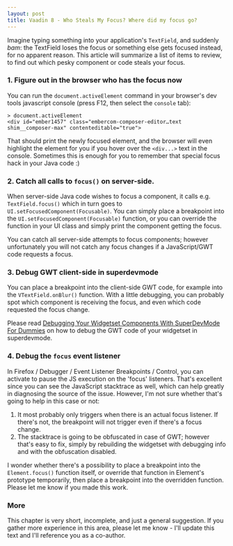 ```yaml
---
layout: post
title: Vaadin 8 - Who Steals My Focus? Where did my focus go?
---
```


Imagine typing something into your application's `TextField`, and suddenly *bam*:
the TextField loses the focus or something else gets focused instead, for no apparent reason.
This article will summarize a list of items to review, to find out which pesky
component or code steals your focus.

### 1. Figure out in the browser who has the focus now

You can run the `document.activeElement` command in your browser's dev tools javascript console (press F12, then select the `console` tab):

```
> document.activeElement
<div id="ember1457" class="embercom-composer-editor…text shim__composer-max" contenteditable="true">
```

That should print the newly focused element, and the browser will even highlight the element for you
if you hover over the `<div...>` text in the console. Sometimes this is enough
for you to remember that special focus hack in your Java code :)

### 2. Catch all calls to `focus()` on server-side.

When server-side Java code wishes to focus a component, it calls e.g.
`TextField.focus()` which in turn goes to `UI.setFocusedComponent(Focusable)`.
You can simply place a breakpoint into the `UI.setFocusedComponent(Focusable)` function,
or you can override the function
in your UI class and simply print the component getting the focus.

You can catch all server-side attempts to focus components; however unfortunately
you will not catch any focus changes if a JavaScript/GWT code requests a focus.

### 3. Debug GWT client-side in superdevmode

You can place a breakpoint into the client-side GWT code, for example into
the `VTextField.onBlur()` function. With a little debugging,
you can probably spot which component is receiving the focus, and
even which code requested the focus change.

Please read
[Debugging Your Widgetset Components With SuperDevMode For Dummies](../Debugging-your-widgetset-components-with-superdevmode-for-dummies/)
on how to debug the GWT code of your widgetset in superdevmode.

### 4. Debug the `focus` event listener

In Firefox / Debugger / Event Listener Breakpoints / Control, you can activate
to pause the JS execution on the 'focus' listeners. That's excellent since
you can see the JavaScript stacktrace as well, which can help greatly in diagnosing
the source of the issue. However, I'm not sure whether
that's going to help in this case or not:

1. It most probably only triggers when there is an actual focus listener. If there's
not, the breakpoint will not trigger even if there's a focus change.
2. The stacktrace is going to be obfuscated in case of GWT; however that's easy to
  fix, simply by rebuilding the widgetset with debugging info and with the
  obfuscation disabled.

I wonder whether there's a possibility to place a breakpoint into the `Element.focus()`
function itself, or override that function in Element's prototype temporarily,
then place a breakpoint into the overridden function. Please let me know if
you made this work.

### More

This chapter is very short, incomplete, and just a general suggestion. If you gather
more experience in this area, please let me know - I'll update this text and
I'll reference you as a co-author.
